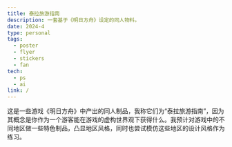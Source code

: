 ```yaml
---
title: 泰拉旅游指南
description: 一套基于《明日方舟》设定的同人物料。
date: 2024-4
type: personal
tags:
  - poster
  - flyer
  - stickers
  - fan
tech:
  - ps
  - ai
link: /
---
```



这是一些游戏《明日方舟》中产出的同人制品，我称它们为“泰拉旅游指南”，因为其概念是你作为一个游客能在游戏的虚构世界观下获得什么。我预计对游戏中的不同地区做一些特色制品，凸显地区风格，同时也尝试模仿这些地区的设计风格作为练习。
